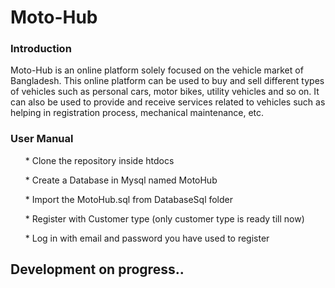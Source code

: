 <h1>Moto-Hub</h1>

<h3>Introduction</h3>
<p>Moto-Hub is an online platform solely focused on the vehicle market of Bangladesh. 
This online platform can be used to buy and sell different types of vehicles such as personal cars, motor bikes, utility vehicles and so on. 
It can also be used to provide and receive services related to vehicles such as helping in registration process, mechanical maintenance, etc.</p>

<h3>User Manual</h3>
<ul>* Clone the repository inside htdocs</ul>
<ul>* Create a Database in Mysql named MotoHub</ul>
<ul>* Import the MotoHub.sql from DatabaseSql folder</ul>
<ul>* Register with Customer type (only customer type is ready till now)</ul>
<ul>* Log in with email and password you have used to register</ul>

<h2>Development on progress..</h2>
